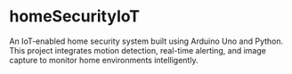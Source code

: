 # homeSecurityIoT
An IoT-enabled home security system built using Arduino Uno and Python. This project integrates motion detection, real-time alerting, and image capture to monitor home environments intelligently.
